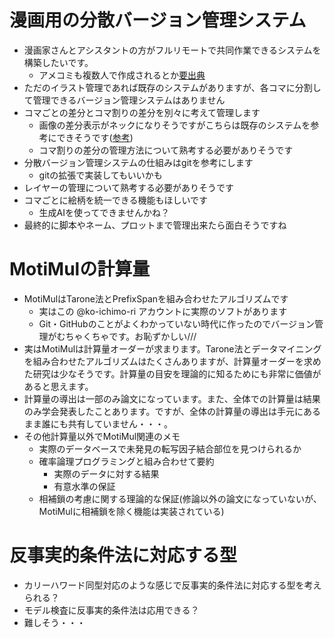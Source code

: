 # 漫画用の分散バージョン管理システム
- 漫画家さんとアシスタントの方がフルリモートで共同作業できるシステムを構築したいです。
  - アメコミも複数人で作成されるとか[要出典](https://ja.wikipedia.org/wiki/%E8%A6%81%E5%87%BA%E5%85%B8)
- ただのイラスト管理であれば既存のシステムがありますが、各コマに分割して管理できるバージョン管理システムはありません
- コマごとの差分とコマ割りの差分を別々に考えて管理します
  - 画像の差分表示がネックになりそうですがこちらは既存のシステムを参考にできそうです([参考](https://bagelee.com/design/sketch/design_version_tools/)) 
  - コマ割りの差分の管理方法について熟考する必要がありそうです
- 分散バージョン管理システムの仕組みはgitを参考にします
  - gitの拡張で実装してもいいかも
- レイヤーの管理について熟考する必要がありそうです
- コマごとに絵柄を統一できる機能もほしいです
  - 生成AIを使ってできませんかね？
- 最終的に脚本やネーム、プロットまで管理出来たら面白そうですね

# MotiMulの計算量
- MotiMulはTarone法とPrefixSpanを組み合わせたアルゴリズムです
  - 実はこの @ko-ichimo-ri アカウントに実際のソフトがあります
  - Git・GitHubのことがよくわかっていない時代に作ったのでバージョン管理がむちゃくちゃです。お恥ずかしい///
- 実はMotiMulは計算量オーダーが求まります。Tarone法とデータマイニングを組み合わせたアルゴリズムはたくさんありますが、計算量オーダーを求めた研究は少なそうです。計算量の目安を理論的に知るためにも非常に価値があると思えます。
- 計算量の導出は一部のみ論文になっています。また、全体での計算量は結果のみ学会発表したことあります。ですが、全体の計算量の導出は手元にあるまま誰にも共有していません・・・。
- その他計算量以外でMotiMul関連のメモ
  - 実際のデータベースで未発見の転写因子結合部位を見つけられるか
  - 確率論理プログラミングと組み合わせて要約
    - 実際のデータに対する結果
    - 有意水準の保証
  - 相補鎖の考慮に関する理論的な保証(修論以外の論文になっていないが、MotiMulに相補鎖を除く機能は実装されている)

# 反事実的条件法に対応する型
- カリーハワード同型対応のような感じで反事実的条件法に対応する型を考えられる？
- モデル検査に反事実的条件法は応用できる？
- 難しそう・・・
